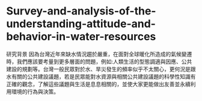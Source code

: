 # Survey-and-analysis-of-the-understanding-attitude-and-behavior-in-water-resources
研究背景
    因為台灣近年來缺水情況趨於嚴重，在面對全球暖化所造成的氣候變遷時，我們應該要考量到更多層面的問題，例如:人類生活的型態調適與因應、公共建設的規劃等。台灣一般民眾對於水、旱災發生的頻率似乎不太關心，更何況是跟水有關的公共建設議題，若是民眾能對水資源與相關公共建設議題的科學性知識有正確的觀念，了解這些議題與生活是息息相關的，並使大家更能做出友善並永續利用環境的行為與決策。
    
